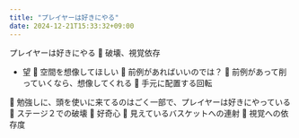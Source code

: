 ```yaml
---
title: "プレイヤーは好きにやる"
date: 2024-12-21T15:33:32+09:00
---
```

プレイヤーは好きにやる
	破壊、視覚依存
-	望
	空間を想像してほしい
	前例があればいいのでは？
	前例があって削っていくなら、想像してくれる
	手元に配置する回転


	勉強しに、頭を使いに来てるのはごく一部で、プレイヤーは好きにやっている
	ステージ２での破壊
	好奇心
	見えているバスケットへの連射
	視覚への依存度
